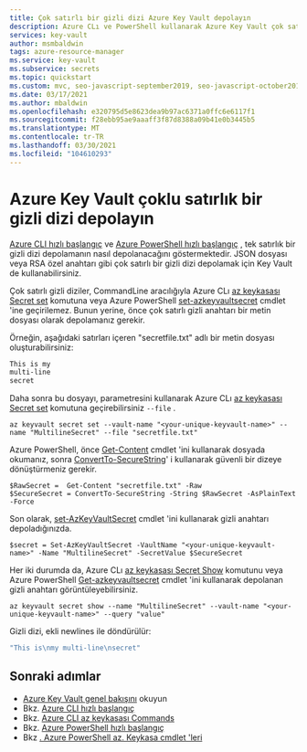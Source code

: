 ```yaml
---
title: Çok satırlı bir gizli dizi Azure Key Vault depolayın
description: Azure CLı ve PowerShell kullanarak Azure Key Vault çok satırlı parolaların nasıl ayarlanacağını gösteren öğretici
services: key-vault
author: msmbaldwin
tags: azure-resource-manager
ms.service: key-vault
ms.subservice: secrets
ms.topic: quickstart
ms.custom: mvc, seo-javascript-september2019, seo-javascript-october2019, devx-track-azurecli
ms.date: 03/17/2021
ms.author: mbaldwin
ms.openlocfilehash: e320795d5e8623dea9b97ac6371a0ffc6e6117f1
ms.sourcegitcommit: f28ebb95ae9aaaff3f87d8388a09b41e0b3445b5
ms.translationtype: MT
ms.contentlocale: tr-TR
ms.lasthandoff: 03/30/2021
ms.locfileid: "104610293"
---
```

# <a name="store-a-multi-line-secret-in-azure-key-vault"></a>Azure Key Vault çoklu satırlık bir gizli dizi depolayın

[Azure CLI hızlı başlangıç](quick-create-cli.md) ve [Azure PowerShell hızlı başlangıç](quick-create-powershell.md) , tek satırlık bir gizli dizi depolamanın nasıl depolanacağını göstermektedir.   JSON dosyası veya RSA özel anahtarı gibi çok satırlı bir gizli dizi depolamak için Key Vault de kullanabilirsiniz.

Çok satırlı gizli diziler, CommandLine aracılığıyla Azure CLı [az keykasası Secret set](/cli/azure/keyvault/secret#az_keyvault_secret_set) komutuna veya Azure PowerShell [set-azkeyvaultsecret](/powershell/module/az.keyvault/set-azkeyvaultsecret) cmdlet 'ine geçirilemez. Bunun yerine, önce çok satırlı gizli anahtarı bir metin dosyası olarak depolamanız gerekir. 

Örneğin, aşağıdaki satırları içeren "secretfile.txt" adlı bir metin dosyası oluşturabilirsiniz:

```bash
This is my
multi-line
secret
```

Daha sonra bu dosyayı, parametresini kullanarak Azure CLı [az keykasası Secret set](/cli/azure/keyvault/secret#az_keyvault_secret_set) komutuna geçirebilirsiniz `--file` .

```azurecli-interactive
az keyvault secret set --vault-name "<your-unique-keyvault-name>" --name "MultilineSecret" --file "secretfile.txt"
```

Azure PowerShell, önce [Get-Content](/powershell/module/microsoft.powershell.management/get-content) cmdlet 'ini kullanarak dosyada okumanız, sonra [ConvertTo-SecureString](/powershell/module/microsoft.powershell.security/convertto-securestring)' i kullanarak güvenli bir dizeye dönüştürmeniz gerekir. 

```azurepowershell-interactive
$RawSecret =  Get-Content "secretfile.txt" -Raw
$SecureSecret = ConvertTo-SecureString -String $RawSecret -AsPlainText -Force
```

Son olarak, [set-AzKeyVaultSecret](/powershell/module/az.keyvault/set-azkeyvaultsecret) cmdlet 'ini kullanarak gizli anahtarı depoladığınızda.

```azurepowershell-interactive
$secret = Set-AzKeyVaultSecret -VaultName "<your-unique-keyvault-name>" -Name "MultilineSecret" -SecretValue $SecureSecret
```

Her iki durumda da, Azure CLı [az keykasası Secret Show](/cli/azure/keyvault/secret#az_keyvault_secret_show) komutunu veya Azure PowerShell [Get-azkeyvaultsecret](/powershell/module/az.keyvault/get-azkeyvaultsecret) cmdlet 'ini kullanarak depolanan gizli anahtarı görüntüleyebilirsiniz.

```azurecli-interactive
az keyvault secret show --name "MultilineSecret" --vault-name "<your-unique-keyvault-name>" --query "value"
```

Gizli dizi, ekli newlines ile döndürülür:

```bash
"This is\nmy multi-line\nsecret"
```

## <a name="next-steps"></a>Sonraki adımlar

- [Azure Key Vault genel bakışını](../general/overview.md) okuyun
- Bkz. [Azure CLI hızlı başlangıç](quick-create-cli.md)
- Bkz. [Azure CLI az keykasası Commands](/cli/azure/keyvault)
- Bkz. [Azure PowerShell hızlı başlangıç](quick-create-powershell.md)
- Bkz [. Azure PowerShell az. Keykasa cmdlet 'leri](/powershell/module/az.keyvault#key-vault)
